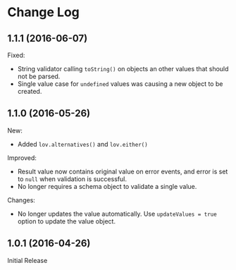 # Change Log

## 1.1.1 (2016-06-07)

Fixed:

* String validator calling `toString()` on objects an other values that should not be parsed.
* Single value case for `undefined` values was causing a new object to be created.

## 1.1.0 (2016-05-26)

New:

* Added `lov.alternatives()` and `lov.either()`

Improved:

* Result value now contains original value on error events, and error is set to `null` when validation is successful.
* No longer requires a schema object to validate a single value.

Changes:

* No longer updates the value automatically. Use `updateValues = true` option to update the value object.

## 1.0.1 (2016-04-26)

Initial Release
